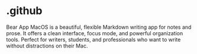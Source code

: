# .github
Bear App MacOS is a beautiful, flexible Markdown writing app for notes and prose. It offers a clean interface, focus mode, and powerful organization tools. Perfect for writers, students, and professionals who want to write without distractions on their Mac.
